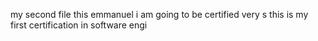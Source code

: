 my second file
this emmanuel
i am going to be certified very s
this is my first certification in software engi